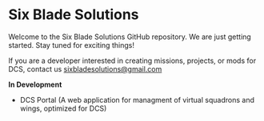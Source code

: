 # Six Blade Solutions

Welcome to the Six Blade Solutions GitHub repository. We are just getting started. Stay tuned for exciting things!

If you are a developer interested in creating missions, projects, or mods for DCS, contact us sixbladesolutions@gmail.com

**In Development**
- DCS Portal (A web application for managment of virtual squadrons and wings, optimized for DCS)
